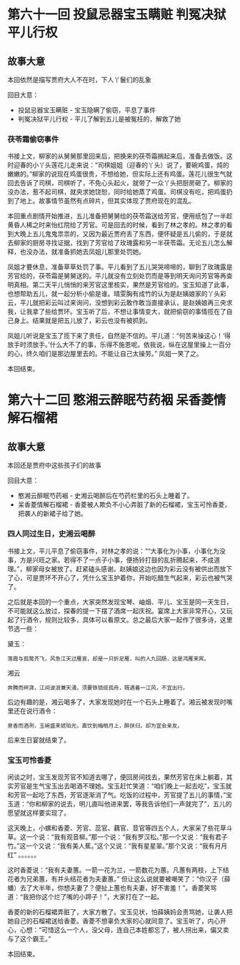 # 第六十一回 投鼠忌器宝玉瞒赃 判冤决狱平儿行权

## 故事大意

本回依然是描写贾府大人不在时，下人丫鬟们的乱象

回目大意：

* 投鼠忌器宝玉瞒赃 - 宝玉隐瞒了偷窃，平息了事件
* 判冤决狱平儿行权 - 平儿了解到五儿是被冤枉的，解救了她

### 茯苓霜偷窃事件

书接上文，柳家的从舅舅那里回来后，把换来的茯苓霜搁起来后，准备去做饭。这时迎春的小丫头莲花儿走来说：“司棋姐姐（迎春的丫头）说了，要碗鸡蛋，炖的嫩嫩的。”柳家的说现在鸡蛋很贵，不想给她，但实际上还有鸡蛋。莲花儿很生气就回去告诉了司棋，司棋听了，不免心头起火，就带了一众丫头把厨房砸了。柳家的没办法，惹不起司棋，就央求她饶恕，同时给她蒸了鸡蛋。司棋没有吃，把鸡蛋扔到了地上。故事情节虽然有点碎片，但其实体现了贾府现在的混乱。

本回重点剧情开始推进，五儿准备把舅舅给的茯苓霜送给芳官，便用纸包了一半趁黄昏人稀之时来怡红院给了芳官。可是回去的时候，看到了林之孝的。林之孝的看到大晚上五儿鬼鬼祟祟的，又因为最近贾府丢了东西，便怀疑是五儿偷的，于是就去柳家的厨房寻找证据，找到了芳官给了玫瑰露和另一半茯苓霜。无论五儿怎么解释，也没办法，就准备抓她去凤姐儿那里处罚她。

凤姐才要休息，准备草草处罚了事。平儿看到了五儿哭哭啼啼的，聊到了玫瑰露是芳官给的，茯苓霜是舅舅送的。平儿就没有立刻处罚而是等到明天询问芳官等再查明真相。第二天平儿悄悄的来芳官这里核实，果然是芳官给的。宝玉知道了此事，也想帮助五儿，就一起分析小偷是谁。晴雯胸有成竹的认为是赵姨娘家的丫头彩云，平儿就把彩云叫过来询问，没想到彩云敢作敢当直接承认，是赵姨娘再三央求我，让我拿了些给贾环。宝玉听了后，不想让事情变大，就把偷窃的事情揽在了自己身上。结果就是把五儿放了，彩云也没有被抓到。

凤姐儿听说是宝玉了揽下来了责任，自然是不信的。平儿道：“何苦来操这心！‘得放手时须放手。’什么大不了的事，乐得不施恩呢。依我说，纵在这屋里操上一百分的心，终久咱们是那边屋里去的。不能让自己太操劳。” 凤姐一笑了之。

本回结束。

# 第六十二回 憨湘云醉眠芍药裀 呆香菱情解石榴裙

## 故事大意

本回还是贾府中这些孩子们的故事

回目大意：

* 憨湘云醉眠芍药裀 - 史湘云喝醉后在芍药栏里的石头上睡着了。
* 呆香菱情解石榴裙 - 香菱被人欺负不小心弄脏了新的石榴裙，宝玉可怜香菱，把袭人的新裙子给了她。

### 四人同过生日，史湘云喝醉

书接上文，平儿平息了偷窃事件，对林之孝的说：““大事化为小事，小事化为没事，方是兴旺之家。若得不了一点子小事，便扬铃打鼓的乱折腾起来，不成道理。”，柳家母女被放了。赶紧磕头感谢。赵姨娘这边也因为彩云没有被供出而放下了心，可是贾环不开心了，凭什么宝玉护着你，开始吃醋生气起来，彩云也被气哭了。

之后就是本回的一个重点，大家突然发现宝琴、岫烟、平儿、宝玉是同一天生日，不可能就这么放过，探春的提一下摆了酒席一起庆祝。宴席上大家非常开心，又玩起了行酒令，规则比较多，具体可以看原文。总之最后大家一起作了很多诗，这里节选一些：

黛玉：

```shell
落霞与孤鹜齐飞，风急江天过雁哀，却是一只折足雁，叫的人九回肠，这是鸿雁来宾。
```

湘云

```shell
奔腾而砰湃，江间波浪兼天涌，须要铁锁缆孤舟，既遇着一江风，不宜出行。
```

后边有趣的是，湘云喝多了，大家发现她时在一个石头上睡着了。湘云被发现时嘴里还在说行酒令：

```shell
泉香而酒冽，玉碗盛来琥珀光，直饮到梅梢月上，醉扶归，却为宜会亲友。
```

后来生日宴就结束了。

### 宝玉可怜香菱

闲谈之时，宝玉发现芳官不知道去哪了，便回房间找去，果然芳官在床上躺着，其实芳官是生气宝玉出去喝酒不理她。宝玉赶忙笑道：“咱们晚上一起去吃”，宝玉就和芳官一起吃了东西，芳官逐渐消了气。吃饭的过程中，芳官提了五儿的事情，”宝玉道：“你和柳家的说去，明儿直叫他进来罢，等我告诉他们一声就完了”，五儿的愿望就这样要实现了。

这天晚上，小螺和香菱、芳官、蕊官、藕官、荳官等四五个人，大家采了些花草斗草。这一个说：“我有观音柳。”那一个说：“我有罗汉松。”那一个又说：“我有君子竹。”这一个又说：“我有美人蕉。”这个又说：“我有星星翠。”那个又说：“我有月月红” 。。。。。。

这时香菱说：“我有夫妻蕙。一箭一花为兰，一箭数花为蕙。凡蕙有两枝，上下结花者为兄弟蕙，有并头结花者为夫妻蕙。” 但让这么说就要被嘲笑了：“你汉子（薛蟠）去了大半年，你想夫妻了？便扯上蕙也有夫妻，好不害羞！”。香菱笑骂道：“我把你这个烂了嘴的小蹄子！”，大家打在了一起。

香菱的新的石榴裙弄脏了，大家方散了。宝玉见状，怕薛姨妈会责骂她，让袭人把她自己的石榴裙送给香菱。香菱不想辜负大家的心就同意了。宝玉听了，内心开心，心想：“可惜这么一个人，没父母，连自己本姓都忘了，被人拐出来，偏又卖与了这个霸王。”

本回结束。
